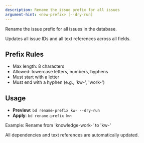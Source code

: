 ```yaml
---
description: Rename the issue prefix for all issues
argument-hint: <new-prefix> [--dry-run]
---
```


Rename the issue prefix for all issues in the database.

Updates all issue IDs and all text references across all fields.

## Prefix Rules

- Max length: 8 characters
- Allowed: lowercase letters, numbers, hyphens
- Must start with a letter
- Must end with a hyphen (e.g., 'kw-', 'work-')

## Usage

- **Preview**: `bd rename-prefix kw- --dry-run`
- **Apply**: `bd rename-prefix kw-`

Example: Rename from 'knowledge-work-' to 'kw-'

All dependencies and text references are automatically updated.
